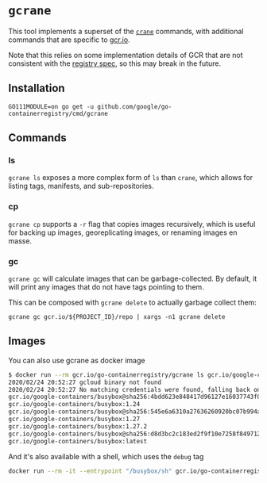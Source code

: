 # `gcrane`

This tool implements a superset of the [`crane`](../crane/README.md) commands, with
additional commands that are specific to [gcr.io](https://gcr.io).

Note that this relies on some implementation details of GCR that are not
consistent with the [registry spec](https://docs.docker.com/registry/spec/api/),
so this may break in the future.

## Installation

```
GO111MODULE=on go get -u github.com/google/go-containerregistry/cmd/gcrane
```

## Commands

### ls

`gcrane ls` exposes a more complex form of `ls` than `crane`, which allows for
listing tags, manifests, and sub-repositories.

### cp

`gcrane cp` supports a `-r` flag that copies images recursively, which is useful
for backing up images, georeplicating images, or renaming images en masse.

### gc

`gcrane gc` will calculate images that can be garbage-collected.
By default, it will print any images that do not have tags pointing to them.

This can be composed with `gcrane delete` to actually garbage collect them:
```shell
gcrane gc gcr.io/${PROJECT_ID}/repo | xargs -n1 gcrane delete
```

## Images

You can also use gcrane as docker image

```sh
$ docker run --rm gcr.io/go-containerregistry/gcrane ls gcr.io/google-containers/busybox
2020/02/24 20:52:27 gcloud binary not found
2020/02/24 20:52:27 No matching credentials were found, falling back on anonymous
gcr.io/google-containers/busybox@sha256:4bdd623e848417d96127e16037743f0cd8b528c026e9175e22a84f639eca58ff
gcr.io/google-containers/busybox:1.24
gcr.io/google-containers/busybox@sha256:545e6a6310a27636260920bc07b994a299b6708a1b26910cfefd335fdfb60d2b
gcr.io/google-containers/busybox:1.27
gcr.io/google-containers/busybox:1.27.2
gcr.io/google-containers/busybox@sha256:d8d3bc2c183ed2f9f10e7258f84971202325ee6011ba137112e01e30f206de67
gcr.io/google-containers/busybox:latest
```

And it's also available with a shell, which uses the `debug` tag

```sh
docker run --rm -it --entrypoint "/busybox/sh" gcr.io/go-containerregistry/gcrane:debug
```
